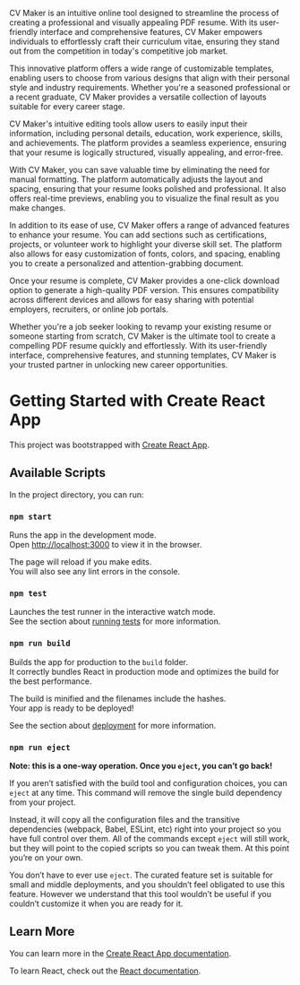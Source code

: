 CV Maker is an intuitive online tool designed to streamline the process of creating a professional and visually appealing PDF resume. With its user-friendly interface and comprehensive features, CV Maker empowers individuals to effortlessly craft their curriculum vitae, ensuring they stand out from the competition in today's competitive job market.

This innovative platform offers a wide range of customizable templates, enabling users to choose from various designs that align with their personal style and industry requirements. Whether you're a seasoned professional or a recent graduate, CV Maker provides a versatile collection of layouts suitable for every career stage.

CV Maker's intuitive editing tools allow users to easily input their information, including personal details, education, work experience, skills, and achievements. The platform provides a seamless experience, ensuring that your resume is logically structured, visually appealing, and error-free.

With CV Maker, you can save valuable time by eliminating the need for manual formatting. The platform automatically adjusts the layout and spacing, ensuring that your resume looks polished and professional. It also offers real-time previews, enabling you to visualize the final result as you make changes.

In addition to its ease of use, CV Maker offers a range of advanced features to enhance your resume. You can add sections such as certifications, projects, or volunteer work to highlight your diverse skill set. The platform also allows for easy customization of fonts, colors, and spacing, enabling you to create a personalized and attention-grabbing document.

Once your resume is complete, CV Maker provides a one-click download option to generate a high-quality PDF version. This ensures compatibility across different devices and allows for easy sharing with potential employers, recruiters, or online job portals.

Whether you're a job seeker looking to revamp your existing resume or someone starting from scratch, CV Maker is the ultimate tool to create a compelling PDF resume quickly and effortlessly. With its user-friendly interface, comprehensive features, and stunning templates, CV Maker is your trusted partner in unlocking new career opportunities.

# Getting Started with Create React App

This project was bootstrapped with [Create React App](https://github.com/facebook/create-react-app).

## Available Scripts

In the project directory, you can run:

### `npm start`

Runs the app in the development mode.\
Open [http://localhost:3000](http://localhost:3000) to view it in the browser.

The page will reload if you make edits.\
You will also see any lint errors in the console.

### `npm test`

Launches the test runner in the interactive watch mode.\
See the section about [running tests](https://facebook.github.io/create-react-app/docs/running-tests) for more information.

### `npm run build`

Builds the app for production to the `build` folder.\
It correctly bundles React in production mode and optimizes the build for the best performance.

The build is minified and the filenames include the hashes.\
Your app is ready to be deployed!

See the section about [deployment](https://facebook.github.io/create-react-app/docs/deployment) for more information.

### `npm run eject`

**Note: this is a one-way operation. Once you `eject`, you can’t go back!**

If you aren’t satisfied with the build tool and configuration choices, you can `eject` at any time. This command will remove the single build dependency from your project.

Instead, it will copy all the configuration files and the transitive dependencies (webpack, Babel, ESLint, etc) right into your project so you have full control over them. All of the commands except `eject` will still work, but they will point to the copied scripts so you can tweak them. At this point you’re on your own.

You don’t have to ever use `eject`. The curated feature set is suitable for small and middle deployments, and you shouldn’t feel obligated to use this feature. However we understand that this tool wouldn’t be useful if you couldn’t customize it when you are ready for it.

## Learn More

You can learn more in the [Create React App documentation](https://facebook.github.io/create-react-app/docs/getting-started).

To learn React, check out the [React documentation](https://reactjs.org/).
